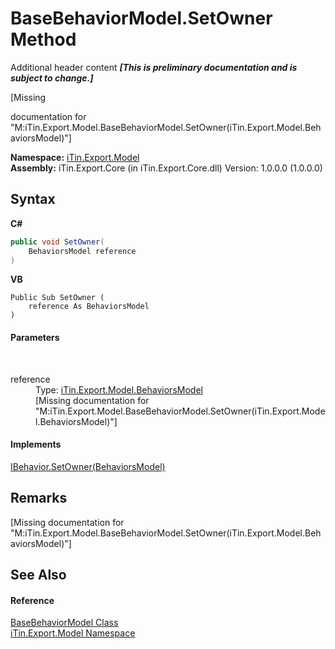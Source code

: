 # BaseBehaviorModel.SetOwner Method 
Additional header content _**\[This is preliminary documentation and is subject to change.\]**_

\[Missing <summary> documentation for "M:iTin.Export.Model.BaseBehaviorModel.SetOwner(iTin.Export.Model.BehaviorsModel)"\]

**Namespace:**&nbsp;<a href="ef57ffcc-e95e-b212-5a46-9aa6f5a3511f">iTin.Export.Model</a><br />**Assembly:**&nbsp;iTin.Export.Core (in iTin.Export.Core.dll) Version: 1.0.0.0 (1.0.0.0)

## Syntax

**C#**<br />
``` C#
public void SetOwner(
	BehaviorsModel reference
)
```

**VB**<br />
``` VB
Public Sub SetOwner ( 
	reference As BehaviorsModel
)
```


#### Parameters
&nbsp;<dl><dt>reference</dt><dd>Type: <a href="4bf09dba-3674-ea6b-467f-293682fa837e">iTin.Export.Model.BehaviorsModel</a><br />\[Missing <param name="reference"/> documentation for "M:iTin.Export.Model.BaseBehaviorModel.SetOwner(iTin.Export.Model.BehaviorsModel)"\]</dd></dl>

#### Implements
<a href="980b3189-7fcd-0820-78d1-5831f72aa2be">IBehavior.SetOwner(BehaviorsModel)</a><br />

## Remarks
\[Missing <remarks> documentation for "M:iTin.Export.Model.BaseBehaviorModel.SetOwner(iTin.Export.Model.BehaviorsModel)"\]

## See Also


#### Reference
<a href="f9334797-bdc1-1e81-7c19-cea545d52cb6">BaseBehaviorModel Class</a><br /><a href="ef57ffcc-e95e-b212-5a46-9aa6f5a3511f">iTin.Export.Model Namespace</a><br />